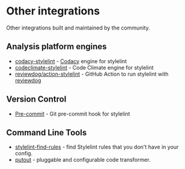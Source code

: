 # Other integrations

Other integrations built and maintained by the community.

## Analysis platform engines

- [codacy-stylelint](https://github.com/codacy/codacy-stylelint) - [Codacy](https://www.codacy.com/) engine for stylelint
- [codeclimate-stylelint](https://github.com/gilbarbara/codeclimate-stylelint) - Code Climate engine for stylelint
- [reviewdog/action-stylelint](https://github.com/reviewdog/action-stylelint) - GitHub Action to run stylelint with [reviewdog](https://github.com/reviewdog/reviewdog)

## Version Control

- [Pre-commit](https://github.com/awebdeveloper/pre-commit-stylelint) - Git pre-commit hook for stylelint

## Command Line Tools

- [stylelint-find-rules](https://github.com/alexilyaev/stylelint-find-rules) - find Stylelint rules that you don't have in your config.
- [putout](https://github.com/coderaiser/putout) - pluggable and configurable code transformer.
